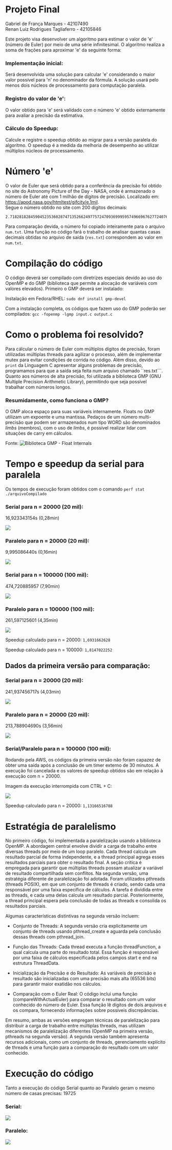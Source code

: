 # Projeto Final

Gabriel de França Marques - 42107490 \
Renan Luiz Rodrigues Tagliaferro - 42105846

Este projeto visa desenvolver um algoritmo para estimar o valor de 'e' (número de Euler) por meio de uma série infinitesimal. O algoritmo realiza a soma de frações para aproximar 'e' da seguinte forma:

### Implementação inicial: 
Será desenvolvida uma solução para calcular 'e' considerando o maior valor possível para 'n' no denominador da fórmula. A solução usará pelo menos dois núcleos de processamento para computação paralela.

### Registro do valor de 'e': 
O valor obtido para 'e' será validado com o número 'e' obtido externamente para avaliar a precisão da estimativa.

### Cálculo do Speedup: 
Calcule e registre o speedup obtido ao migrar para a versão paralela do algoritmo. O speedup é a medida da melhoria de desempenho ao utilizar múltiplos núcleos de processamento.

# Número 'e'
O valor de Euler que será obtido para a conferência da precisão foi obtido no site do Astronomy Picture of the Day - NASA, onde é armazenado o número de Euler até com 1 milhão de dígitos de precisão. Localizado em: https://apod.nasa.gov/htmltest/gifcity/e.1mil. \
Segue o número obtido no site com 200 dígitos decimais: 
```
2.71828182845904523536028747135266249775724709369995957496696762772407663035354759457138217852516642742746639193200305992181741359662904357290033429526059563073813232862794349076323382988075319525101901
```

Para comparação devida, o número foi copiado inteiramente para o arquivo ``num.txt``. Uma função no código fará o trabalho de analisar quantas casas decimais obtidas no arquivo de saída (``res.txt``) correspondem ao valor em ``num.txt``.

# Compilação do código
O código deverá ser compilado com diretrizes especiais devido ao uso do OpenMP e do GMP (biblioteca que permite a alocação de variáveis com valores elevados). Primeiro o GMP deverá ser instalado:

Instalação em Fedora/RHEL:
```sudo dnf install gmp-devel```

Com a instalação completa, os códigos que fazem uso do GMP poderão ser compilados:
```gcc -fopenmp -lgmp input.c output.c```

# Como o problema foi resolvido?
Para cálcular o número de Euler com múltiplos dígitos de precisão, foram utilizadas múltiplas threads para agilizar o processo, além de implementar mutex para evitar condições de corrida no código. Além disso, devido ao ``print`` da Linguagem C apresentar alguns problemas de precisão, programamos para que a saída seja feita num arquivo chamado ``res.txt```. Quanto aos números de alta precisão, foi utilizada a biblioteca GMP (GNU Multiple Precision Arithmetic Library), permitindo que seja possível trabalhar com números longos.

### Resumidamente, como funciona o GMP?
O GMP aloca espaço para suas variáveis internamente. Floats no GMP utilizam um expoente e uma mantissa. Pedaços de um número multi-precisão que podem ser armazenados num tipo WORD são denominados _limbs_ (membros), com o uso de _limbs_, é possível realizar lidar com situações de carry em cálculos.

Fonte: ![Biblioteca GMP - Float Internals](https://gmplib.org/manual/Float-Internals#Float-Internals)

# Tempo e speedup da serial para paralela
Os tempos de execução foram obtidos com o comando ``perf stat ./arquivoCompilado``

### Serial para n = 20000 (20 mil):

16,923343154s (0,28min)

![](imagens/serial20m.png)



### Paralelo para n = 20000 (20 mil):

9,995086440s (0,16min)

![](imagens/paralelo20m.png)



### Serial para n = 100000 (100 mil):

474,720885957 (7,90min)

![](imagens/serial100m.png)



### Paralelo para n = 100000 (100 mil):

261,597125601 (4,35min)

![](imagens/paralelo100m.png)

Speedup calculado para n = 20000:
``1,6931662628``

Speedup calculado para n = 100000:
``1,8147022252``

## Dados da primeira versão para comparação:
### Serial para n = 20000 (20 mil):

241,937456717s (4,03min)

![](imagens/oldserial20m.png)



### Paralelo para n = 20000 (20 mil):

213,788904690s (3,56min)

![](imagens/oldparalelo20m.png)



### Serial/Paralelo para n = 100000 (100 mil):
Rodando pela AWS, os códigos da primeira versão não foram capazez de obter uma saída após a conclusão de um timer externo de 30 minutos. A execução foi cancelada e os valores de speedup obtidos são em relação à execução com n = 20000.

Imagem da execução interrompida com CTRL + C:

![](imagens/oldparalelo100m.png)

Speedup calculado para n = 20000:
``1,13166516788``

# Estratégia de paralelismo
No primeiro código, foi implementada a paralelização usando a biblioteca OpenMP. A abordagem central envolve dividir a carga de trabalho entre diversas threads por meio de um loop paralelo. Cada thread calcula um resultado parcial de forma independente, e a thread principal agrega esses resultados parciais para obter o resultado final. A seção crítica é empregada para garantir que múltiplas threads possam atualizar a variável de resultado compartilhada sem conflitos.
Na segunda versão, uma estratégia diferente de paralelização foi adotada. Foram utilizados pthreads (threads POSIX), em que um conjunto de threads é criado, sendo cada uma responsável por uma faixa específica de cálculos. A tarefa é dividida entre as threads, e cada uma delas calcula um resultado parcial. Posteriormente, a thread principal espera pela conclusão de todas as threads e consolida os resultados parciais.

Algumas características distintivas na segunda versão incluem:

- Conjunto de Threads: A segunda versão cria explicitamente um conjunto de threads usando pthread_create e aguarda pela conclusão dessas threads com pthread_join.

- Função das Threads: Cada thread executa a função threadFunction, a qual calcula uma parte do resultado total. Essa função é responsável por uma faixa de cálculos especificada pelos campos start e end na estrutura ThreadData.

- Inicialização da Precisão e do Resultado: As variáveis de precisão e resultado são inicializadas com uma precisão mais alta (65536 bits) para garantir maior exatidão nos cálculos.

- Comparação com o Euler Real: O código inclui uma função (compareWithActualEuler) para comparar o resultado com um valor conhecido do número de Euler. Essa função lê dígitos de dois arquivos e os compara, fornecendo informações sobre possíveis discrepâncias.

Em resumo, ambas as versões empregam técnicas de paralelização para distribuir a carga de trabalho entre múltiplas threads, mas utilizam mecanismos de paralelização diferentes (OpenMP na primeira versão, pthreads na segunda versão). A segunda versão também apresenta recursos adicionais, como um conjunto de threads, gerenciamento explícito de threads e uma função para a comparação do resultado com um valor conhecido.

# Execução do código
Tanto a execução do código Serial quanto ao Paralelo geram o mesmo número de casas precisas: 19725

### Serial:

![](imagens/execserial.png)

### Paralelo:

![](imagens/execparalelo.png)
